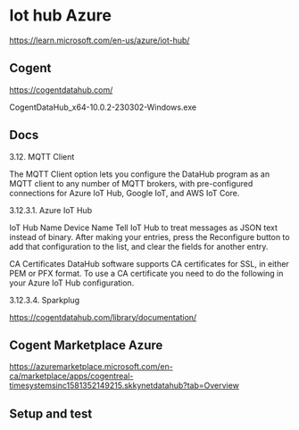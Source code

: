 # Iot hub Azure

https://learn.microsoft.com/en-us/azure/iot-hub/

## Cogent

https://cogentdatahub.com/

CogentDataHub_x64-10.0.2-230302-Windows.exe

## Docs

3.12. MQTT Client

The MQTT Client option lets you configure the DataHub program as an MQTT client to any number of MQTT brokers, with pre-configured connections for Azure IoT Hub, Google IoT, and AWS IoT Core.


3.12.3.1. Azure IoT Hub

IoT Hub Name
Device Name
Tell IoT Hub to treat messages as JSON text instead of binary.
After making your entries, press the Reconfigure button to add that configuration to the list, and clear the fields for another entry. 

CA Certificates
DataHub software supports CA certificates for SSL, in either PEM or PFX format. To use a CA certificate you need to do the following in your Azure IoT Hub configuration.

3.12.3.4. Sparkplug

https://cogentdatahub.com/library/documentation/

## Cogent Marketplace Azure

https://azuremarketplace.microsoft.com/en-ca/marketplace/apps/cogentreal-timesystemsinc1581352149215.skkynetdatahub?tab=Overview



## Setup and test

##